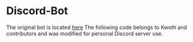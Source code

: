 # Discord-Bot
The original bot is located [here](https://github.com/Kwoth/NadekoBot)
The following code belongs to Kwoth and contributors and was modified for personal Discord server use.
